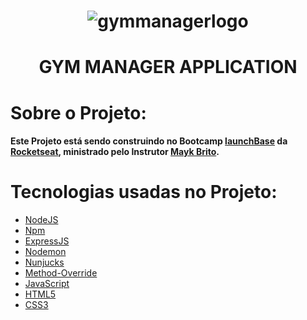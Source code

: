 <h1 align="center">
   <img alt="gymmanagerlogo" src="https://github.com/gibifyOfficial/GymManager/blob/master/assets/gym.svg" />
 </h1></n>
 <h1 align="center">
   GYM MANAGER APPLICATION
 </h1></n>
 
 # Sobre o Projeto:
  #### Este Projeto está sendo construindo no Bootcamp [launchBase](https://rocketseat.com.br/launchbase) da [Rocketseat](https://rocketseat.com.br/), ministrado pelo Instrutor [Mayk Brito](https://github.com/maykbrito).
  
 # Tecnologias usadas no Projeto:
 * [NodeJS](https://nodejs.org/en/docs/)
 * [Npm](https://www.npmjs.com/get-npm)
 * [ExpressJS](https://expressjs.com/)
 * [Nodemon](https://nodemon.io/)
 * [Nunjucks](https://mozilla.github.io/nunjucks/templating.html)
 * [Method-Override](https://www.npmjs.com/package/method-override)
 * [JavaScript](https://www.javascript.com/)
 * [HTML5](https://developer.mozilla.org/en-US/docs/Web/Guide/HTML/HTML5)
 * [CSS3](https://developer.mozilla.org/en-US/docs/Archive/CSS3)
 
